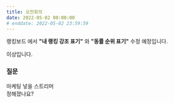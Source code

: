 ```yaml
---
title: 오전회의
date: 2022-05-02 00:00:00
# enddate: 2022-05-02 23:59:59
---
```


랭킹보드 에서 **"내 랭킹 강조 표기"** 와 **"동률 순위 표기"** 수정 예정입니다.

이상입니다.

### 질문
마케팅 넣을 스트리머  
정해졌나요?

